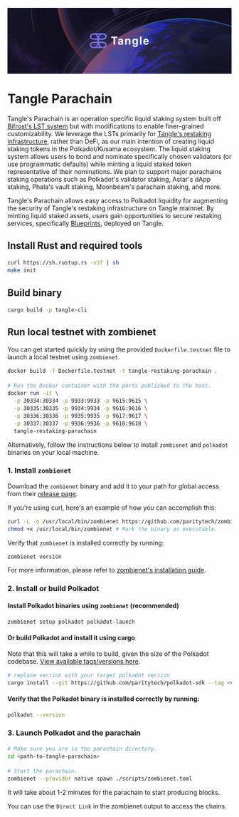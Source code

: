 <a href="https://tangle.tools"><img align="center" src="./assets/Tangle%20%20Banner.png" alt="tangle Banner"/></a>

<h1 align="left">Tangle Parachain</a></h1>

<p align="left">

Tangle's Parachain is an operation specific liquid staking system built off [Bifrost's LST system](https://github.com/bifrost-finance/bifrost/tree/develop/pallets) but with modifications to enable finer-grained customizability. We leverage the LSTs primarily for [Tangle's restaking infrastructure](https://github.com/tangle-network/tangle), rather than DeFi, as our main intention of creating liquid staking tokens in the Polkadot/Kusama ecosystem. The liquid staking system allows users to bond and nominate specifically chosen validators (or use programmatic defaults) while minting a liquid staked token representative of their nominations. We plan to support major parachains staking operations such as Polkadot's validator staking, Astar's dApp staking, Phala's vault staking, Moonbeam's parachain staking, and more.

Tangle's Parachain allows easy access to Polkadot liquidity for augmenting the security of Tangle's restaking infrastructure on Tangle mainnet. By minting liquid staked assets, users gain opportunities to secure restaking services, specifically [Blueprints](https://docs.tangle.tools/developers/blueprints), deployed on Tangle.

## Install Rust and required tools

```bash
curl https://sh.rustup.rs -sSf | sh
make init
```

## Build binary

```bash
cargo build -p tangle-cli
```

## Run local testnet with zombienet

You can get started quickly by using the provided `Dockerfile.testnet` file to launch a local testnet using `zombienet`.

```bash
docker build -f Dockerfile.testnet -t tangle-restaking-parachain .

# Run the Docker container with the ports published to the host.
docker run -it \
  -p 30334:30334 -p 9933:9933 -p 9615:9615 \
  -p 30335:30335 -p 9934:9934 -p 9616:9616 \
  -p 30336:30336 -p 9935:9935 -p 9617:9617 \
  -p 30337:30337 -p 9936:9936 -p 9618:9618 \
  tangle-restaking-parachain
```

Alternatively, follow the instructions below to install `zombienet` and `polkadot` binaries on your local machine.

### 1. Install `zombienet`

Download the `zombienet` binary and add it to your path for global access from their [release page](https://github.com/paritytech/zombienet/releases).

If you're using curl, here's an example of how you can accomplish this:

```bash
curl -L -o /usr/local/bin/zombienet https://github.com/paritytech/zombienet/releases/download/v1.3.105/zombienet-linux-x64
chmod +x /usr/local/bin/zombienet # Mark the binary as executable.
```

Verify that `zombienet` is installed correctly by running:

```bash
zombienet version
```

For more information, please refer to [zombienet's installation guide](https://paritytech.github.io/zombienet/install.html).

### 2. Install or build Polkadot

#### Install Polkadot binaries using `zombienet` (recommended)

```bash
zombienet setup polkadot polkadot-launch
```

#### Or build Polkadot and install it using cargo

Note that this will take a while to build, given the size of the Polkadot codebase. [View available tags/versions here](https://github.com/paritytech/polkadot-sdk/tags).

```bash
# replace version with your target polkadot version
cargo install --git https://github.com/paritytech/polkadot-sdk --tag <version> polkadot --locked
```

#### Verify that the Polkadot binary is installed correctly by running:

```bash
polkadot --version
```

### 3. Launch Polkadot and the parachain

```bash
# Make sure you are in the parachain directory.
cd <path-to-tangle-parachain>

# Start the parachain.
zombienet --provider native spawn ./scripts/zombienet.toml
```

It will take about 1-2 minutes for the parachain to start producing blocks.

You can use the `Direct Link` in the zombienet output to access the chains.
